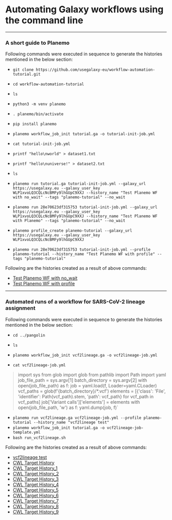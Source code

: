 # Automating Galaxy workflows using the command line
---
### A short guide to Planemo
 Following commands were executed in sequence to generate the histories mentioned in the below section: 
* `git clone https://github.com/usegalaxy-eu/workflow-automation-tutorial.git`
* `cd workflow-automation-tutorial`
* `ls`

* `python3 -m venv planemo`
* `. planemo/bin/activate`
* `pip install planemo`

* `planemo workflow_job_init tutorial.ga -o tutorial-init-job.yml`
* `cat tutorial-init-job.yml`
* `printf "hello\nworld" > dataset1.txt`
* `printf "hello\nuniverse!" > dataset2.txt`
* `ls`

* `planemo run tutorial.ga tutorial-init-job.yml --galaxy_url https://usegalaxy.eu --galaxy_user_key WLP1xvoLQ3CQLcNcBMFy9lhGUpC9XXJ --history_name "Test Planemo WF with no_wait" --tags "planemo-tutorial" --no_wait`

* `planemo run 28e70623df315753 tutorial-init-job.yml --galaxy_url https://usegalaxy.eu --galaxy_user_key WLP1xvoLQ3CQLcNcBMFy9lhGUpC9XXJ --history_name "Test Planemo WF with Planemo" --tags "planemo-tutorial" --no_wait`

* `planemo profile_create planemo-tutorial --galaxy_url https://usegalaxy.eu --galaxy_user_key WLP1xvoLQ3CQLcNcBMFy9lhGUpC9XXJ`

* `planemo run 28e70623df315753 tutorial-init-job.yml --profile planemo-tutorial --history_name "Test Planemo WF with profile" --tags "planemo-tutorial"`

Following are the histories created as a result of above commands:
* [Test Planemo WF with no_wait](https://usegalaxy.eu/u/soumyajha9090/h/test-planemo-wf-with-nowait)
* [Test Planemo WF with profile](https://usegalaxy.eu/u/soumyajha9090/h/test-planemo-wf-with-profile)
---
### Automated runs of a workflow for SARS-CoV-2 lineage assignment
 Following commands were executed in sequence to generate the histories mentioned in the below section: 
* `cd ../pangolin`
* `ls`

* `planemo workflow_job_init vcf2lineage.ga -o vcf2lineage-job.yml`
* `cat vcf2lineage-job.yml`

> import sys
from glob import glob
from pathlib import Path
import yaml
job_file_path = sys.argv[1]
batch_directory = sys.argv[2]
with open(job_file_path) as f:
    job = yaml.load(f, Loader=yaml.CLoader)
vcf_paths = glob(f'{batch_directory}/*.vcf')
elements = [{'class': 'File', 'identifier': Path(vcf_path).stem, 'path': vcf_path} for vcf_path in vcf_paths]
job['Variant calls']['elements'] = elements
with open(job_file_path, 'w') as f:
    yaml.dump(job, f)`

* `planemo run vcf2lineage.ga vcf2lineage-job.yml --profile planemo-tutorial --history_name "vcf2lineage test"`
* `planemo workflow_job_init tutorial.ga -o vcf2lineage-job-template.yml`
* ` bash run_vcf2lineage.sh `



Following are the histories created as a result of above commands:
* [vcf2lineage test](https://usegalaxy.eu/u/soumyajha9090/h/vcf2lineage-test)
* [CWL Target History](https://usegalaxy.eu/u/soumyajha9090/h/cwl-target-history)
* [CWL Target History_1](https://usegalaxy.eu/u/soumyajha9090/h/cwl-target-history-1)
* [CWL Target History_2](https://usegalaxy.eu/u/soumyajha9090/h/cwl-target-history-2)
* [CWL Target History_3](https://usegalaxy.eu/u/soumyajha9090/h/cwl-target-history-3)
* [CWL Target History_4](https://usegalaxy.eu/u/soumyajha9090/h/cwl-target-history-4)
* [CWL Target History_5](https://usegalaxy.eu/u/soumyajha9090/h/cwl-target-history-5)
* [CWL Target History_6](https://usegalaxy.eu/u/soumyajha9090/h/cwl-target-history-6)
* [CWL Target History_7](https://usegalaxy.eu/u/soumyajha9090/h/cwl-target-history-7)
* [CWL Target History_8](https://usegalaxy.eu/u/soumyajha9090/h/cwl-target-history-8)
* [CWL Target History_9](https://usegalaxy.eu/u/soumyajha9090/h/cwl-target-history-9)



